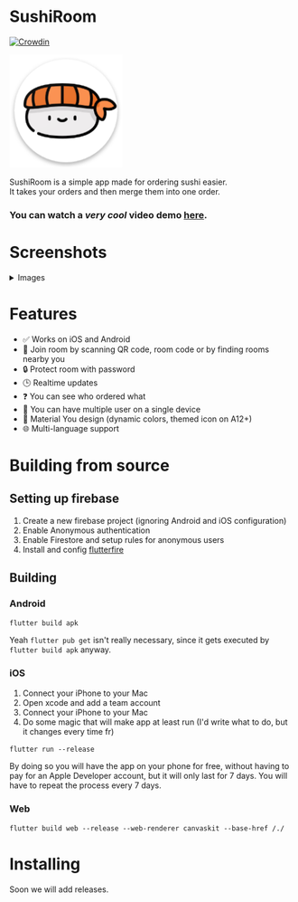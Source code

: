 # SushiRoom

[![Crowdin](https://badges.crowdin.net/sushi-room/localized.svg)](https://crowdin.com/project/sushi-room)

<img width=200 src="mockup/logo.png" />

SushiRoom is a simple app made for ordering sushi easier. \
It takes your orders and then merge them into one order.

### You can watch a _very cool_ video demo [here](https://youtu.be/9jg8NkpziHs?si=x2oHx-JdfPrlWH1P).

# Screenshots

<details>
    <summary>Images</summary>
    <img width=200 src="mockup/1.png" />
    <img width=200 src="mockup/2.png" />
    <img width=200 src="mockup/3.png" />
    <img width=200 src="mockup/4.png" />
    <img width=200 src="mockup/5.png" />
    <img width=200 src="mockup/6.png" />
    <img width=200 src="mockup/7.png" />
    <img width=200 src="mockup/8.png" />
    <img width=200 src="mockup/9.png" />
    <img width=200 src="mockup/10.png" />

</details>

# Features

- ✅ Works on iOS and Android
- 📍 Join room by scanning QR code, room code or by finding rooms nearby you
- 🔒 Protect room with password
- 🕒 Realtime updates
- ❓ You can see who ordered what
- 👥 You can have multiple user on a single device
- 🎨 Material You design (dynamic colors, themed icon on A12+)
- 🌐 Multi-language support

# Building from source

## Setting up firebase

1. Create a new firebase project (ignoring Android and iOS configuration)
2. Enable Anonymous authentication
3. Enable Firestore and setup rules for anonymous users
4. Install and config [flutterfire](https://firebase.google.com/docs/flutter/setup)

## Building

### Android

```
flutter build apk
```

Yeah `flutter pub get` isn't really necessary, since it gets executed by `flutter build apk` anyway.

### iOS

1. Connect your iPhone to your Mac
2. Open xcode and add a team account
3. Connect your iPhone to your Mac
4. Do some magic that will make app at least run (I'd write what to do, but it changes every time fr)

```
flutter run --release
```

By doing so you will have the app on your phone for free, without having to pay for an Apple Developer account, but it will only last for 7 days.
You will have to repeat the process every 7 days.

### Web

```
flutter build web --release --web-renderer canvaskit --base-href /./
```

# Installing

Soon we will add releases.

